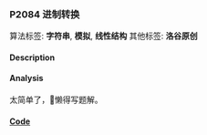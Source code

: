 ### P2084 进制转换

算法标签: **字符串**, **模拟**, **线性结构**
其他标签: **洛谷原创**


#### Description

#### Analysis

太简单了，懒得写题解。

#### [Code](../cpp/p2084.cpp)

